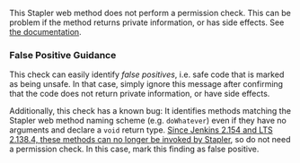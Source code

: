This Stapler web method does not perform a permission check. This can be problem if the method returns private information, or has side effects. See [the documentation](https://www.jenkins.io/doc/developer/security/form-validation/).

### False Positive Guidance

This check can easily identify _false positives_, i.e. safe code that is marked as being unsafe. In that case, simply ignore this message after confirming that the code does not return private information, or have side effects.

<!-- TODO More details what is 'anything sensitive' -->

Additionally, this check has a known bug: It identifies methods matching the Stapler web method naming scheme (e.g. `doWhatever`) even if they have no arguments and declare a `void` return type. [Since Jenkins 2.154 and LTS 2.138.4, these methods can no longer be invoked by Stapler](https://www.jenkins.io/doc/developer/handling-requests/actions/), so do not need a permission check. In this case, mark this finding as false positive.
